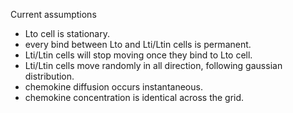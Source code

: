 Current assumptions

- Lto cell is stationary.
- every bind between Lto and Lti/Ltin cells is permanent.
- Lti/Ltin cells will stop moving once they bind to Lto cell.
- Lti/Ltin cells move randomly in all direction, following gaussian distribution.
- chemokine diffusion occurs instantaneous.
- chemokine concentration is identical across the grid.
